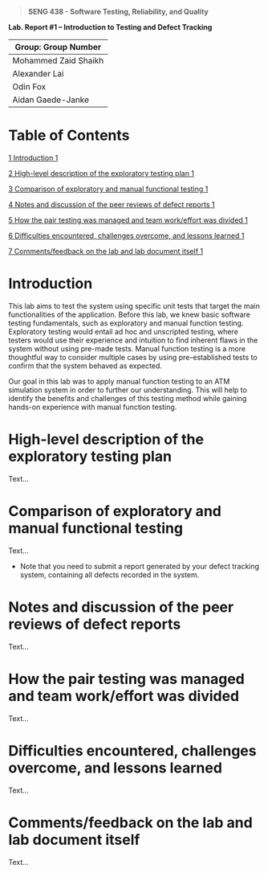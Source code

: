 >   **SENG 438 - Software Testing, Reliability, and Quality**

**Lab. Report \#1 – Introduction to Testing and Defect Tracking**

| Group: Group Number      |
|-----------------|
| Mohammed Zaid Shaikh                |
| Alexander Lai              |
| Odin Fox               |
| Aidan Gaede-Janke               |


# Table of Contents


[1 Introduction	1](#_Toc439194677)

[2 High-level description of the exploratory testing plan	1](#_Toc439194678)

[3 Comparison of exploratory and manual functional testing	1](#_Toc439194679)

[4 Notes and discussion of the peer reviews of defect reports	1](#_Toc439194680)

[5 How the pair testing was managed and team work/effort was
divided	1](#_Toc439194681)

[6 Difficulties encountered, challenges overcome, and lessons
learned	1](#_Toc439194682)

[7 Comments/feedback on the lab and lab document itself	1](#_Toc439194683)

# Introduction

This lab aims to test the system using specific unit tests that target the main functionalities of the application. Before this lab, we knew basic software testing fundamentals, such as exploratory and manual function testing. Exploratory testing would entail ad hoc and unscripted testing, where testers would use their experience and intuition to find inherent flaws in the system without using pre-made tests. Manual function testing is a more thoughtful way to consider multiple cases by using pre-established tests to confirm that the system behaved as expected.

Our goal in this lab was to apply manual function testing to an ATM simulation system in order to further our understanding. This will help to identify the benefits and challenges of this testing method while gaining hands-on experience with manual function testing.

# High-level description of the exploratory testing plan

Text…

# Comparison of exploratory and manual functional testing

Text…

-   Note that you need to submit a report generated by your defect tracking
    system, containing all defects recorded in the system.

# Notes and discussion of the peer reviews of defect reports

Text…

# How the pair testing was managed and team work/effort was divided

Text…

# Difficulties encountered, challenges overcome, and lessons learned

Text…

# Comments/feedback on the lab and lab document itself

Text…